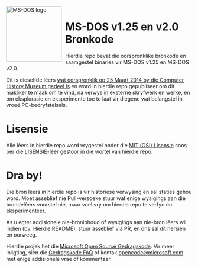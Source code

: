 <img width="150" height="150" align="left" style="float: left; margin: 0 10px 0 0;" alt="MS-DOS logo" src="https://github.com/Microsoft/MS-DOS/blob/master/msdos-logo.png">   

# MS-DOS v1.25 en v2.0 Bronkode
Hierdie repo bevat die oorspronklike bronkode en saamgestel binaries vir MS-DOS v1.25 en MS-DOS v2.0.

Dit is dieselfde lêers [wat oorspronklik op 25 Maart 2014 by die Computer History Museum gedeel is]( http://www.computerhistory.org/atchm/microsoft-ms-dos-early-source-code/) en word in hierdie repo gepubliseer om dit makliker te maak om te vind, na verwys in eksterne skryfwerk en werke, en om eksplorasie en eksperimente toe te laat vir diegene wat belangstel in vroeë PC-bedryfstelsels.  

# Lisensie
Alle lêers in hierdie repo word vrygestel onder die [MIT (OSI) Lisensie]( https://en.wikipedia.org/wiki/MIT_License) soos per die [LISENSIE-lêer](https://github.com/Microsoft/MS-DOS/blob/master/LICENSE.md) gestoor in die wortel van hierdie repo.

# Dra by!
Die bron lêers in hierdie repo is vir historiese verwysing en sal staties gehou word. Moet asseblief nie Pull-versoeke stuur wat enige wysigings aan die brondelêers voorstel nie, maar voel vry om hierdie repo te verfyn en eksperimenteer.

As u egter addisionele nie-broninhoud of wysigings aan nie-bron lêers wil indien (bv. Hierdie README), stuur asseblief via PR, en ons sal dit hersien en oorweeg.

Hierdie projek het die [Microsoft Open Source Gedragskode](https://opensource.microsoft.com/codeofconduct/). Vir meer inligting, sien die [Gedragskode FAQ](https://opensource.microsoft.com/codeofconduct/faq/) of kontak [opencode@microsoft.com](mailto:opencode@microsoft.com) met enige addisionele vrae of kommentaar.
